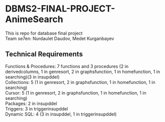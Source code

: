 # DBMS2-FINAL-PROJECT-AnimeSearch
 
This is repo for database final project\
Team se7en: Nurdaulet Daudov, Medet Kurganbayev

## Technical Requirements

Functions & Procedures: 7 functions and 3 procedures (2 in derivedcolumns, 1 in genresort, 2 in graphsfunction, 1 in homefunction, 1 in searching)(3 in insupddel)\
Collections: 5 (1 in genresort, 2 in graphsfunction, 1 in homefunction, 1 in searching)\
Cursor: 5 (1 in genresort, 2 in graphsfunction, 1 in homefunction, 1 in searching)\
Packages: 2 in insupddel\
Triggers: 3 in triggerinsupddel\
Dynamic SQL: 4 (3 in insupddel, 1 in triggerinsupddel)

